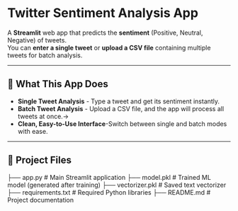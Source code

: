 # Twitter Sentiment Analysis App

A **Streamlit** web app that predicts the **sentiment** (Positive, Neutral, Negative) of tweets.  
You can **enter a single tweet** or **upload a CSV file** containing multiple tweets for batch analysis.

---

## 📌 What This App Does
- **Single Tweet Analysis** - Type a tweet and get its sentiment instantly.
- **Batch Tweet Analysis** - Upload a CSV file, and the app will process all tweets at once.->
- **Clean, Easy-to-Use Interface**-Switch between single and batch modes with ease.

---

## 📂 Project Files

├── app.py # Main Streamlit application
├── model.pkl # Trained ML model (generated after training)
├── vectorizer.pkl # Saved text vectorizer
├── requirements.txt # Required Python libraries
├── README.md # Project documentation
